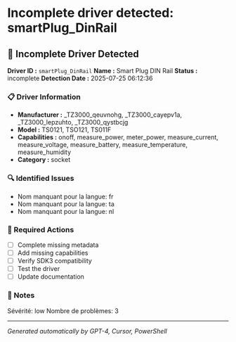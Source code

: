 # Incomplete driver detected: smartPlug_DinRail

## 🚨 Incomplete Driver Detected

**Driver ID :** `smartPlug_DinRail`
**Name :** Smart Plug DIN Rail
**Status :** incomplete
**Detection Date :** 2025-07-25 06:12:36

### 📋 Driver Information
- **Manufacturer :** _TZ3000_qeuvnohg, _TZ3000_cayepv1a, _TZ3000_lepzuhto, _TZ3000_qystbcjg
- **Model :** TS0121, TSO121, TS011F
- **Capabilities :** onoff, measure_power, meter_power, measure_current, measure_voltage, measure_battery, measure_temperature, measure_humidity
- **Category :** socket

### 🔍 Identified Issues
- Nom manquant pour la langue: fr
- Nom manquant pour la langue: ta
- Nom manquant pour la langue: nl

### 🎯 Required Actions
- [ ] Complete missing metadata
- [ ] Add missing capabilities
- [ ] Verify SDK3 compatibility
- [ ] Test the driver
- [ ] Update documentation

### 📝 Notes
Sévérité: low
Nombre de problèmes: 3

---
*Generated automatically by GPT-4, Cursor, PowerShell*

